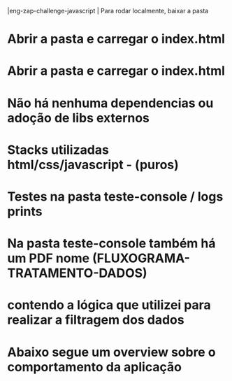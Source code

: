  |eng-zap-challenge-javascript
 | Para rodar localmente, baixar a pasta
 # Abrir a pasta e carregar o index.html
 # Abrir a pasta e carregar o index.html
 # Não há nenhuma dependencias ou adoção de libs externos 
 # Stacks utilizadas html/css/javascript - (puros)
 # Testes na pasta teste-console / logs prints
 # Na pasta teste-console também há um PDF nome (FLUXOGRAMA-TRATAMENTO-DADOS) 
 # contendo a lógica que utilizei para realizar a filtragem dos dados
 # Abaixo segue um overview sobre o comportamento da aplicação

